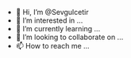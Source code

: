 - 👋 Hi, I’m @Sevgulcetir
- 👀 I’m interested in ...
- 🌱 I’m currently learning ...
- 💞️ I’m looking to collaborate on ...
- 📫 How to reach me ...

<!---
Sevgulcetir/Sevgulcetir is a ✨ special ✨ repository because its `README.md` (this file) appears on your GitHub profile.
You can click the Preview link to take a look at your changes.
--->
